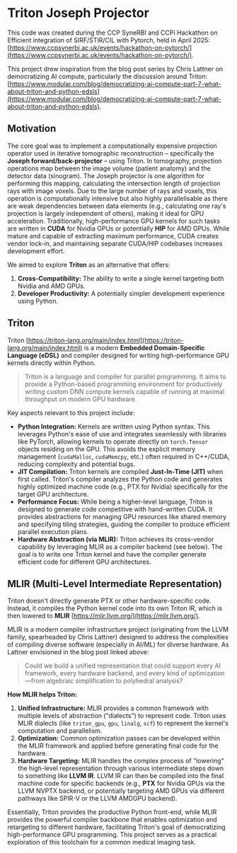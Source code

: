 # Triton Joseph Projector

This code was created during the CCP SyneRBI and CCPi Hackathon on Efficient integration of SIRF/STIR/CIL with Pytorch, held in April 2025: [https://www.ccpsynerbi.ac.uk/events/hackathon-on-pytorch/](https://www.ccpsynerbi.ac.uk/events/hackathon-on-pytorch/).

This project drew inspiration from the blog post series by Chris Lattner on democratizing AI compute, particularly the discussion around Triton: [https://www.modular.com/blog/democratizing-ai-compute-part-7-what-about-triton-and-python-edsls](https://www.modular.com/blog/democratizing-ai-compute-part-7-what-about-triton-and-python-edsls).

## Motivation

The core goal was to implement a computationally expensive projection operator used in iterative tomographic reconstruction – specifically the **Joseph forward/back-projector** – using Triton. In tomography, projection operations map between the image volume (patient anatomy) and the detector data (sinogram). The Joseph projector is one algorithm for performing this mapping, calculating the intersection length of projection rays with image voxels. Due to the large number of rays and voxels, this operation is computationally intensive but also highly parallelisable as there are weak dependencies between data elements (e.g., calculating one ray's projection is largely independent of others), making it ideal for GPU acceleration. Traditionally, high-performance GPU kernels for such tasks are written in **CUDA** for Nvidia GPUs or potentially **HIP** for AMD GPUs. While mature and capable of extracting maximum performance, CUDA creates vendor lock-in, and maintaining separate CUDA/HIP codebases increases development effort.

We aimed to explore **Triton** as an alternative that offers:
1.  **Cross-Compatibility:** The ability to write a single kernel targeting both Nvidia and AMD GPUs.
2.  **Developer Productivity:** A potentially simpler development experience using Python.

## Triton

Triton [https://triton-lang.org/main/index.html](https://triton-lang.org/main/index.html) is a modern **Embedded Domain-Specific Language (eDSL)** and compiler designed for writing high-performance GPU kernels directly within Python.

> Triton is a language and compiler for parallel programming. It aims to provide a Python-based programming environment for productively writing custom DNN compute kernels capable of running at maximal throughput on modern GPU hardware.

Key aspects relevant to this project include:

* **Python Integration:** Kernels are written using Python syntax. This leverages Python's ease of use and integrates seamlessly with libraries like PyTorch, allowing kernels to operate directly on `torch.Tensor` objects residing on the GPU. This avoids the explicit memory management (`cudaMalloc`, `cudaMemcpy`, etc.) often required in C++/CUDA, reducing complexity and potential bugs.
* **JIT Compilation:** Triton kernels are compiled **Just-In-Time (JIT)** when first called. Triton's compiler analyzes the Python code and generates highly optimized machine code (e.g., PTX for Nvidia) specifically for the target GPU architecture.
* **Performance Focus:** While being a higher-level language, Triton is designed to generate code competitive with hand-written CUDA. It provides abstractions for managing GPU resources like shared memory and specifying tiling strategies, guiding the compiler to produce efficient parallel execution plans.
* **Hardware Abstraction (via MLIR):** Triton achieves its cross-vendor capability by leveraging MLIR as a compiler backend (see below). The goal is to write one Triton kernel and have the compiler generate efficient code for different GPU architectures.

## MLIR (Multi-Level Intermediate Representation)

Triton doesn't directly generate PTX or other hardware-specific code. Instead, it compiles the Python kernel code into its own Triton IR, which is then lowered to **MLIR** [https://mlir.llvm.org/](https://mlir.llvm.org/).

MLIR is a modern compiler infrastructure project (originating from the LLVM family, spearheaded by Chris Lattner) designed to address the complexities of compiling diverse software (especially in AI/ML) for diverse hardware. As Lattner envisioned in the blog post linked above:

> Could we build a unified representation that could support every AI framework, every hardware backend, and every kind of optimization—from algebraic simplification to polyhedral analysis?

**How MLIR helps Triton:**

1.  **Unified Infrastructure:** MLIR provides a common framework with multiple levels of abstraction ("dialects") to represent code. Triton uses MLIR dialects (like `triton_gpu`, `gpu`, `linalg`, `scf`) to represent the kernel's computation and parallelism.
2.  **Optimization:** Common optimization passes can be developed within the MLIR framework and applied before generating final code for the hardware.
3.  **Hardware Targeting:** MLIR handles the complex process of "lowering" the high-level representation through various intermediate steps down to something like **LLVM IR**. LLVM IR can then be compiled into the final machine code for specific backends (e.g., **PTX** for Nvidia GPUs via the LLVM NVPTX backend, or potentially targeting AMD GPUs via different pathways like SPIR-V or the LLVM AMDGPU backend).

Essentially, Triton provides the productive Python front-end, while MLIR provides the powerful compiler backbone that enables optimization and retargeting to different hardware, facilitating Triton's goal of democratizing high-performance GPU programming. This project serves as a practical exploration of this toolchain for a common medical imaging task.

